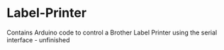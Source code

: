 Label-Printer
=============

Contains Arduino code to control a Brother Label Printer using the serial interface - unfinished
